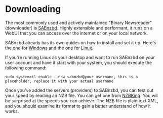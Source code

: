 # Downloading

The most commonly used and actively maintained "Binary Newsreader" (downloader) is [SABnzbd](https://sabnzbd.org/). Highly extensible and performant, it runs on a WebUI that you can access over the internet or on your local network.

SABnzbd already has its own guides on how to install and set it up. Here's the one for [Windows](https://sabnzbd.org/wiki/installation/install-windows) and the one for [Linux](https://sabnzbd.org/wiki/installation/install-unix).

If you're running Linux as your desktop and want to run SABnzbd on your user account and have it start with your system, you should execute the following command:

```
sudo systemctl enable --now sabnzbd@your username, this is a placeholder, replace it with your actual username
```

Once you've added the servers (providers) to SABnzbd, you can test out your speed by reading an NZB file. You can get one from [NZBKing](https://nzbking.com/). You will be surprised at the speeds you can achieve. The NZB file is plain text XML, and you should examine its format to gain a better understand of how it works.